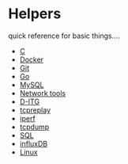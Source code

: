 Helpers
=======
quick reference for basic things....

 - [C](C/)
 - [Docker](Docker/)
 - [Git](Git/)
 - [Go](Go/)
 - [MySQL](MySQL)
 - [Network tools](Network_tools/)
  - [D-ITG](Network_tools/D-ITG/)
  - [tcpreplay](Network_tools/TCP_replay/)
  - [iperf](Network_tools/iperf/)
  - [tcpdump](Network_tools/tcpdump/)
 - [SQL](SQL/)
 - [influxDB](influxDB/)
 - [Linux](Linux/)
